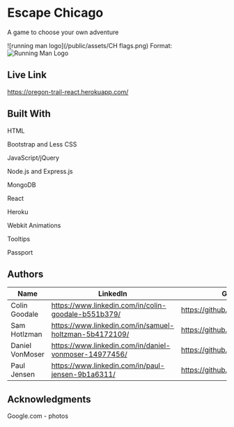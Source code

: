 # Escape Chicago

A game to choose your own adventure

![running man logo](/public/assets/CH flags.png)
Format: ![Running Man Logo](https://https://github.com/DannyV99/Final-Project/blob/master/client/public/favicon.ico)

## Live Link 

https://oregon-trail-react.herokuapp.com/


## Built With

HTML

Bootstrap and Less CSS

JavaScript/jQuery

Node.js and Express.js

MongoDB

React

Heroku

Webkit Animations

Tooltips

Passport


## Authors

Name | LinkedIn | GitHub
---- | -------- | ------
Colin Goodale | https://www.linkedin.com/in/colin-goodale-b551b379/ | https://github.com/colingoodale
Sam Hotlzman | https://www.linkedin.com/in/samuel-holtzman-5b4172109/ | https://github.com/samholtz
Daniel VonMoser | https://www.linkedin.com/in/daniel-vonmoser-14977456/ | https://github.com/DannyV99
Paul Jensen | https://www.linkedin.com/in/paul-jensen-9b1a6311/ | https://github.com/project2105

## Acknowledgments

Google.com - photos
